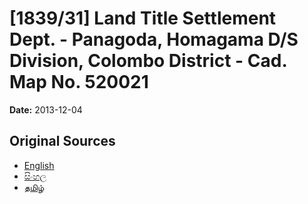 # [1839/31] Land Title Settlement Dept. - Panagoda, Homagama D/S Division, Colombo District - Cad. Map No. 520021

**Date:** 2013-12-04

## Original Sources

- [English](https://documents.gov.lk/view/extra-gazettes/2013/12/1839-31_E.pdf)
- [සිංහල](https://documents.gov.lk/view/extra-gazettes/2013/12/1839-31_S.pdf)
- [தமிழ்](https://documents.gov.lk/view/extra-gazettes/2013/12/1839-31_T.pdf)
